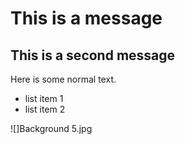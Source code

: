 # This is a message

## This is a second message

Here is some normal text.

* list item 1
* list item 2

![]Background 5.jpg

